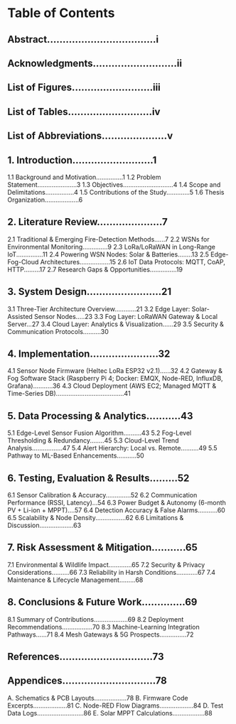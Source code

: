 # Table of Contents

## Abstract...................................i
## Acknowledgments...........................ii
## List of Figures..........................iii
## List of Tables...........................iv
## List of Abbreviations.....................v

## 1. Introduction..........................1
1.1 Background and Motivation...............1
1.2 Problem Statement......................3
1.3 Objectives............................4
1.4 Scope and Delimitations................4
1.5 Contributions of the Study.............5
1.6 Thesis Organization...................6

## 2. Literature Review.....................7
2.1 Traditional & Emerging Fire-Detection Methods......7
2.2 WSNs for Environmental Monitoring..............9
2.3 LoRa/LoRaWAN in Long-Range IoT...............11
2.4 Powering WSN Nodes: Solar & Batteries........13
2.5 Edge-Fog-Cloud Architectures.................15
2.6 IoT Data Protocols: MQTT, CoAP, HTTP.........17
2.7 Research Gaps & Opportunities...............19

## 3. System Design........................21
3.1 Three-Tier Architecture Overview............21
3.2 Edge Layer: Solar-Assisted Sensor Nodes.....23
3.3 Fog Layer: LoRaWAN Gateway & Local Server...27
3.4 Cloud Layer: Analytics & Visualization......29
3.5 Security & Communication Protocols..........30

## 4. Implementation......................32
4.1 Sensor Node Firmware (Heltec LoRa ESP32 v2.1)......32
4.2 Gateway & Fog Software Stack (Raspberry Pi 4; Docker: EMQX, Node-RED, InfluxDB, Grafana)...........36
4.3 Cloud Deployment (AWS EC2; Managed MQTT & Time-Series DB)......................................41

## 5. Data Processing & Analytics...........43
5.1 Edge-Level Sensor Fusion Algorithm..........43
5.2 Fog-Level Thresholding & Redundancy........45
5.3 Cloud-Level Trend Analysis.................47
5.4 Alert Hierarchy: Local vs. Remote..........49
5.5 Pathway to ML-Based Enhancements...........50

## 6. Testing, Evaluation & Results.........52
6.1 Sensor Calibration & Accuracy..............52
6.2 Communication Performance (RSSI, Latency)...54
6.3 Power Budget & Autonomy (6-month PV + Li-ion + MPPT)....57
6.4 Detection Accuracy & False Alarms...........60
6.5 Scalability & Node Density.................62
6.6 Limitations & Discussion...................63

## 7. Risk Assessment & Mitigation...........65
7.1 Environmental & Wildlife Impact.............65
7.2 Security & Privacy Considerations..........66
7.3 Reliability in Harsh Conditions............67
7.4 Maintenance & Lifecycle Management.........68

## 8. Conclusions & Future Work..............69
8.1 Summary of Contributions...................69
8.2 Deployment Recommendations.................70
8.3 Machine-Learning Integration Pathways......71
8.4 Mesh Gateways & 5G Prospects...............72

## References..............................73

## Appendices..............................78
A. Schematics & PCB Layouts..................78
B. Firmware Code Excerpts...................81
C. Node-RED Flow Diagrams...................84
D. Test Data Logs..........................86
E. Solar MPPT Calculations..................88
